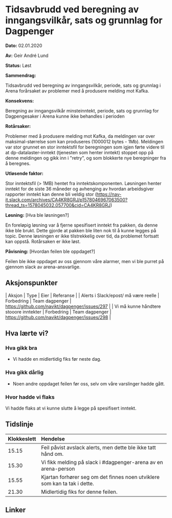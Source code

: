 # Tidsavbrudd ved beregning av inngangsvilkår, sats og grunnlag for Dagpenger

**Dato:** 02.01.2020

**Av:** Geir André Lund

**Status:** Løst

**Sammendrag:** 

Tidsavbrudd ved beregning av inngangsvilkår, periode, sats og grunnlag i Arena forårsaket av problemer med å produsere melding mot Kafka. 

**Konsekvens:**

Beregning av inngangsvilkår minsteinntekt, periode, sats og grunnlag for Dagpengesaker i Arena kunne ikke behandles i perioden

**Rotårsaker:** 

Problemer med å produsere melding mot Kafka, da meldingen var over maksimal-størrelse som kan produseres (1000012 bytes - 1Mb). 
Meldingen var stor grunnet en stor inntektsfil for beregningen som igjen førte videre til at dp-datalaster-inntekt (tjenesten som henter inntekt) stoppet opp på denne meldingen og gikk inn i "retry", og som blokkerte nye beregninger fra å beregnes. 

**Utløsende faktor:** 

Stor inntektsfil (> 1MB) hentet fra inntektskomponenten. Løsningen henter inntekt for de siste 36 måneder og avhenging av hvordan arbeidsgiver rapporter inntekt kan denne bli veldig stor (https://nav-it.slack.com/archives/CA4KR8GRJ/p1578046967063500?thread_ts=1578045032.057700&cid=CA4KR8GRJ)


**Løsning:** [Hva ble løsningen?]

En foreløpig løsning var å fjerne spesifisert inntekt fra pakken, da denne ikke ble brukt. Dette gjorde at pakken ble liten nok til å kunne legges på topic. Denne løsningen er ikke tilstrekkelig over tid, da problemet fortsatt kan oppstå. Rotårsaken er ikke løst.

**Påvisning:** [Hvordan feilen ble oppdaget?]

Feilen ble ikke oppdaget av oss gjennom våre alarmer, men vi ble purret på gjennom slack av arena-ansvarlige.

## Aksjonspunkter

| Aksjon | Type | Eier | Referanse |
| Alerts i Slack/epost/ må være reelle | Forbedring | Team dagpenger | https://github.com/navikt/dagpenger/issues/297 |
| Vi må kunne håndtere stooore inntekter | Forbedring | Team dagpenger |  https://github.com/navikt/dagpenger/issues/298 |

## Hva lærte vi?

### Hva gikk bra
* Vi hadde en midlertidig fiks før neste dag.

### Hva gikk dårlig
* Noen andre oppdaget feilen før oss, selv om våre varslinger hadde gått.

### Hvor hadde vi flaks

Vi hadde flaks at vi kunne slutte å legge på spesifisert inntekt.

## Tidslinje
|Klokkeslett | Hendelse |
|:--- |:---- |
| 15.15 | Feil påvist avslack alerts, men dette ble ikke tatt hånd om. | 
| 15.30 | Vi fikk melding på slack i #dagpenger-arena av en arena-person |
| 15.55 | Kjartan forhører seg om det finnes noen utviklere som kan ta tak i dette. |
| 21.30 |  Midlertidig fiks for denne feilen. |

## Linker
